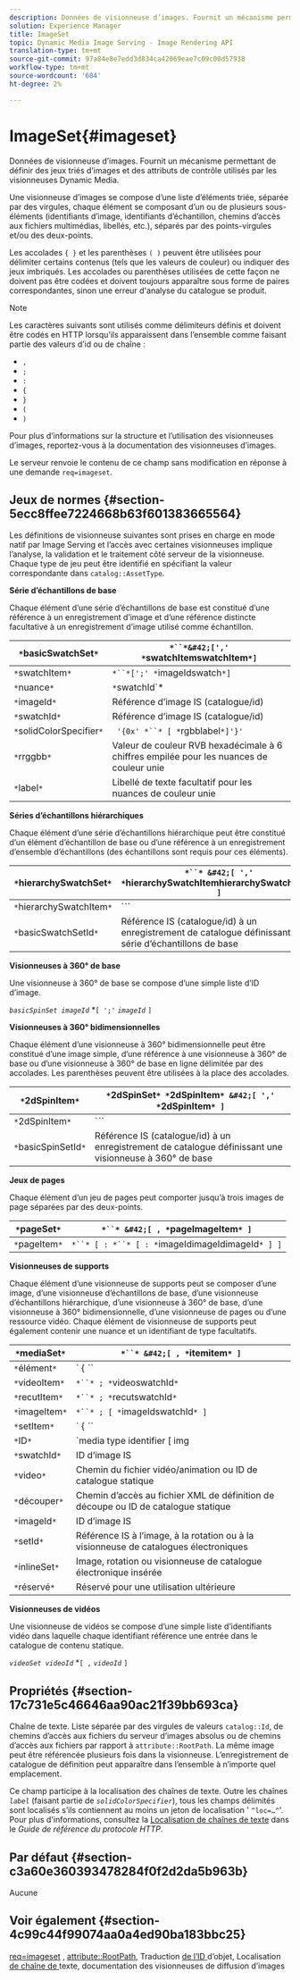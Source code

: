 ```yaml
---
description: Données de visionneuse d’images. Fournit un mécanisme permettant de définir des jeux triés d’images et des attributs de contrôle utilisés par les visionneuses Dynamic Media.
solution: Experience Manager
title: ImageSet
topic: Dynamic Media Image Serving - Image Rendering API
translation-type: tm+mt
source-git-commit: 97a84e8e7edd3d834ca42069eae7c09c00d57938
workflow-type: tm+mt
source-wordcount: '684'
ht-degree: 2%

---
```



# ImageSet{#imageset}

Données de visionneuse d’images. Fournit un mécanisme permettant de définir des jeux triés d’images et des attributs de contrôle utilisés par les visionneuses Dynamic Media.

Une visionneuse d’images se compose d’une liste d’éléments triée, séparée par des virgules, chaque élément se composant d’un ou de plusieurs sous-éléments (identifiants d’image, identifiants d’échantillon, chemins d’accès aux fichiers multimédias, libellés, etc.), séparés par des points-virgules et/ou des deux-points.

Les accolades `{ }` et les parenthèses `( )` peuvent être utilisées pour délimiter certains contenus (tels que les valeurs de couleur) ou indiquer des jeux imbriqués. Les accolades ou parenthèses utilisées de cette façon ne doivent pas être codées et doivent toujours apparaître sous forme de paires correspondantes, sinon une erreur d&#39;analyse du catalogue se produit.

>[!NOTE]
>
>Les caractères suivants sont utilisés comme délimiteurs définis et doivent être codés en HTTP lorsqu’ils apparaissent dans l’ensemble comme faisant partie des valeurs d’id ou de chaîne :
>
>* `,`
>* `;`
>* `:`
>* `{`
>* `}`
>* `(`
>* `)`



Pour plus d’informations sur la structure et l’utilisation des visionneuses d’images, reportez-vous à la documentation des visionneuses d’images.

Le serveur renvoie le contenu de ce champ sans modification en réponse à une demande `req=imageset`.

## Jeux de normes {#section-5ecc8ffee7224668b63f601383665564}

Les définitions de visionneuse suivantes sont prises en charge en mode natif par Image Serving et l’accès avec certaines visionneuses implique l’analyse, la validation et le traitement côté serveur de la visionneuse. Chaque type de jeu peut être identifié en spécifiant la valeur correspondante dans `catalog::AssetType`.

**Série d’échantillons de base**

Chaque élément d’une série d’échantillons de base est constitué d’une référence à un enregistrement d’image et d’une référence distincte facultative à un enregistrement d’image utilisé comme échantillon.

| `*`basicSwatchSet`*` | `*``*&#42;[',' *`swatchItemswatchItem`*]` |
|---|---|
| `*`swatchItem`*` | `*``*[';' *`imageIdswatch`*]` |
| `*`nuance`*` | `*`swatchId`*|solidColorSpecifier` |
| `*`imageId`*` | Référence d’image IS (catalogue/id) |
| `*`swatchId`*` | Référence d’image IS (catalogue/id) |
| `*`solidColorSpecifier`*` | ` '{0x' *``* [ *`rgbblabel`*]'}'` |
| `*`rrggbb`*` | Valeur de couleur RVB hexadécimale à 6 chiffres empilée pour les nuances de couleur unie |
| `*`label`*` | Libellé de texte facultatif pour les nuances de couleur unie |

**Séries d’échantillons hiérarchiques**

Chaque élément d’une série d’échantillons hiérarchique peut être constitué d’un élément d’échantillon de base ou d’une référence à un enregistrement d’ensemble d’échantillons (des échantillons sont requis pour ces éléments).

| `*`hierarchySwatchSet`*` | `*``* &#42;[ ',' *`hierarchySwatchItemhierarchySwatchItem`* ]` |
|---|---|
| `*`hierarchySwatchItem`*` | `*``* | { *``* ';' *`swatchItembasicSwatchSetIdswatch`* }` |
| `*`basicSwatchSetId`*` | Référence IS (catalogue/id) à un enregistrement de catalogue définissant une série d’échantillons de base |

**Visionneuses à 360° de base**

Une visionneuse à 360° de base se compose d’une simple liste d’ID d’image.

*`basicSpinSet imageId`*  *`[ ';'`  *`imageId`* `]`

**Visionneuses à 360° bidimensionnelles**

Chaque élément d’une visionneuse à 360° bidimensionnelle peut être constitué d’une image simple, d’une référence à une visionneuse à 360° de base ou d’une visionneuse à 360° de base en ligne délimitée par des accolades. Les parenthèses peuvent être utilisées à la place des accolades.

| `*`2dSpinItem`*` | `*`2dSpinSet`* *`2dSpinItem`* &#42;[ ',' *`2dSpinItem`* ]` |
|---|---|
| `*`2dSpinItem`*` | `*``* | { '{' *``* '}' } | *`imageIdbasicSpinSetbasicSpinSetId`*` |
| `*`basicSpinSetId`*` | Référence IS (catalogue/id) à un enregistrement de catalogue définissant une visionneuse à 360° de base |

**Jeux de pages**

Chaque élément d’un jeu de pages peut comporter jusqu’à trois images de page séparées par des deux-points.

| `*`pageSet`*` | `*``* &#42;[ , *`pageImageItem`* ]` |
|---|---|
| `*`pageItem`*` | `*``* [ : *``* [ : *`imageIdimageIdimageId`* ] ]` |

**Visionneuses de supports**

Chaque élément d’une visionneuse de supports peut se composer d’une image, d’une visionneuse d’échantillons de base, d’une visionneuse d’échantillons hiérarchique, d’une visionneuse à 360° de base, d’une visionneuse à 360° bidimensionnelle, d’une visionneuse de pages ou d’une ressource vidéo. Chaque élément de visionneuse de supports peut également contenir une nuance et un identifiant de type facultatifs.

| `*`mediaSet`*` | `*``* &#42;[ , *`itemitem`* ]` |
|---|---|
| `*`élément`*` | ` { *``* | *``* | *``*}} | *``* } [ ; [ *``* ] [ ; [ *`videoItemrecutItemimageItemsetItemIDreserved`* ] ] ]` |
| `*`videoItem`*` | `*``* ; *`videoswatchId`*` |
| `*`recutItem`*` | `*``* ; *`recutswatchId`*` |
| `*`imageItem`*` | `*``* ; [ *`imageIdswatchId`* ]` |
| `*`setItem`*` | ` { *``* | { '{' *``* '}' } } ; *`setIdinlineSetswatchId`*` |
| `*`ID`*` | `media type identifier [ img | basic | advanced_image | img | img_set | advanced_imageset | advanced_swatchset | spin | video ]` |
| `*`swatchId`*` | ID d’image IS |
| `*`video`*` | Chemin du fichier vidéo/animation ou ID de catalogue statique |
| `*`découper`*` | Chemin d’accès au fichier XML de définition de découpe ou ID de catalogue statique |
| `*`imageId`*` | ID d’image IS |
| `*`setId`*` | Référence IS à l’image, à la rotation ou à la visionneuse de catalogues électroniques |
| `*`inlineSet`*` | Image, rotation ou visionneuse de catalogue électronique insérée |
| `*`réservé`*` | Réservé pour une utilisation ultérieure |

**Visionneuses de vidéos**

Une visionneuse de vidéos se compose d’une simple liste d’identifiants vidéo dans laquelle chaque identifiant référence une entrée dans le catalogue de contenu statique.

*`videoSet videoId`*  *`[ ,`  *`videoId`* `]`

## Propriétés {#section-17c731e5c46646aa90ac21f39bb693ca}

Chaîne de texte. Liste séparée par des virgules de valeurs `catalog::Id`, de chemins d’accès aux fichiers du serveur d’images absolus ou de chemins d’accès aux fichiers par rapport à `attribute::RootPath`. La même image peut être référencée plusieurs fois dans la visionneuse. L’enregistrement de catalogue de définition peut apparaître dans l’ensemble à n’importe quel emplacement.

Ce champ participe à la localisation des chaînes de texte. Outre les chaînes *`label`* (faisant partie de *`solidColorSpecifier`*), tous les champs délimités sont localisés s’ils contiennent au moins un jeton de localisation &#39; `^loc=…^`&#39;. Pour plus d&#39;informations, consultez la [Localisation de chaînes de texte](/help/aem-is-ir-api/is-api/http-ref/image-serving-api-ref/c-http-protocol-reference/c-syntax-and-features/r-text-string-localization.md) dans le *Guide de référence du protocole HTTP*.

## Par défaut {#section-c3a60e360393478284f0f2d2da5b963b}

Aucune

## Voir également {#section-4c99c44f99074aa0a4ed90ba183bbc25}

[req=imageset](/help/aem-is-ir-api/is-api/http-ref/image-serving-api-ref/c-http-protocol-reference/c-command-reference/r-req/r-req.md) ,  [attribute::RootPath](/help/aem-is-ir-api/is-api/image-catalog/image-serving-api-ref/c-image-catalog-reference/c-attributes-reference/r-rootpath.md), Traduction [ de l’ID ](/help/aem-is-ir-api/is-api/http-ref/image-serving-api-ref/c-http-protocol-reference/c-syntax-and-features/r-object-id-translation.md) d’objet, Localisation [ de chaîne de ](/help/aem-is-ir-api/is-api/http-ref/image-serving-api-ref/c-http-protocol-reference/c-syntax-and-features/r-text-string-localization.md) texte, documentation des visionneuses de diffusion d’images
